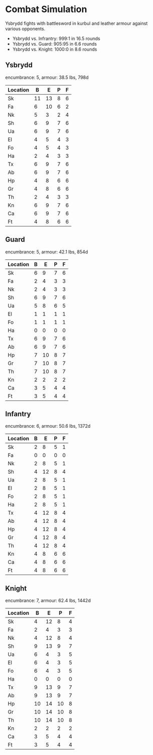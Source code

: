 # Combat Simulation

Ysbrydd fights with battlesword in kurbul and leather armour against various opponents.

- Ysbrydd vs. Infrantry:
  999:1 in 16.5 rounds
- Ysbrydd vs. Guard:
  905:95 in 6.6 rounds
- Ysbrydd vs. Knight:
  1000:0 in 8.6 rounds

## Ysbrydd

encumbrance: 5, armour: 38.5 lbs, 798d

| Location | B   | E   | P   | F   |
| -------- | --- | --- | --- | --- |
| Sk       | 11  | 13  | 8   | 6   |
| Fa       | 6   | 10  | 6   | 2   |
| Nk       | 5   | 3   | 2   | 4   |
| Sh       | 6   | 9   | 7   | 6   |
| Ua       | 6   | 9   | 7   | 6   |
| El       | 4   | 5   | 4   | 3   |
| Fo       | 4   | 5   | 4   | 3   |
| Ha       | 2   | 4   | 3   | 3   |
| Tx       | 6   | 9   | 7   | 6   |
| Ab       | 6   | 9   | 7   | 6   |
| Hp       | 4   | 8   | 6   | 6   |
| Gr       | 4   | 8   | 6   | 6   |
| Th       | 2   | 4   | 3   | 3   |
| Kn       | 6   | 9   | 7   | 6   |
| Ca       | 6   | 9   | 7   | 6   |
| Ft       | 4   | 8   | 6   | 6   |

## Guard

encumbrance: 5, armour: 42.1 lbs, 854d

| Location | B   | E   | P   | F   |
| -------- | --- | --- | --- | --- |
| Sk       | 6   | 9   | 7   | 6   |
| Fa       | 2   | 4   | 3   | 3   |
| Nk       | 2   | 4   | 3   | 3   |
| Sh       | 6   | 9   | 7   | 6   |
| Ua       | 5   | 8   | 6   | 5   |
| El       | 1   | 1   | 1   | 1   |
| Fo       | 1   | 1   | 1   | 1   |
| Ha       | 0   | 0   | 0   | 0   |
| Tx       | 6   | 9   | 7   | 6   |
| Ab       | 6   | 9   | 7   | 6   |
| Hp       | 7   | 10  | 8   | 7   |
| Gr       | 7   | 10  | 8   | 7   |
| Th       | 7   | 10  | 8   | 7   |
| Kn       | 2   | 2   | 2   | 2   |
| Ca       | 3   | 5   | 4   | 4   |
| Ft       | 3   | 5   | 4   | 4   |

## Infantry

encumbrance: 6, armour: 50.6 lbs, 1372d

| Location | B   | E   | P   | F   |
| -------- | --- | --- | --- | --- |
| Sk       | 2   | 8   | 5   | 1   |
| Fa       | 0   | 0   | 0   | 0   |
| Nk       | 2   | 8   | 5   | 1   |
| Sh       | 4   | 12  | 8   | 4   |
| Ua       | 2   | 8   | 5   | 1   |
| El       | 2   | 8   | 5   | 1   |
| Fo       | 2   | 8   | 5   | 1   |
| Ha       | 2   | 8   | 5   | 1   |
| Tx       | 4   | 12  | 8   | 4   |
| Ab       | 4   | 12  | 8   | 4   |
| Hp       | 4   | 12  | 8   | 4   |
| Gr       | 4   | 12  | 8   | 4   |
| Th       | 4   | 12  | 8   | 4   |
| Kn       | 4   | 8   | 6   | 6   |
| Ca       | 4   | 8   | 6   | 6   |
| Ft       | 4   | 8   | 6   | 6   |

## Knight

encumbrance: 7, armour: 62.4 lbs, 1442d

| Location | B   | E   | P   | F   |
| -------- | --- | --- | --- | --- |
| Sk       | 4   | 12  | 8   | 4   |
| Fa       | 2   | 4   | 3   | 3   |
| Nk       | 4   | 12  | 8   | 4   |
| Sh       | 9   | 13  | 9   | 7   |
| Ua       | 6   | 4   | 3   | 5   |
| El       | 6   | 4   | 3   | 5   |
| Fo       | 6   | 4   | 3   | 5   |
| Ha       | 0   | 0   | 0   | 0   |
| Tx       | 9   | 13  | 9   | 7   |
| Ab       | 9   | 13  | 9   | 7   |
| Hp       | 10  | 14  | 10  | 8   |
| Gr       | 10  | 14  | 10  | 8   |
| Th       | 10  | 14  | 10  | 8   |
| Kn       | 2   | 2   | 2   | 2   |
| Ca       | 3   | 5   | 4   | 4   |
| Ft       | 3   | 5   | 4   | 4   |
